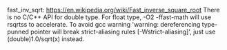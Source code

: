 fast_inv_sqrt: https://en.wikipedia.org/wiki/Fast_inverse_square_root
There is no C/C++ API for double type. For float type, -O2 -ffast-math will use rsqrtss to accelerate. To avoid gcc warning 'warning: dereferencing type-punned pointer will break strict-aliasing rules [-Wstrict-aliasing]', just use (double)1.0/sqrt(x) instead.
